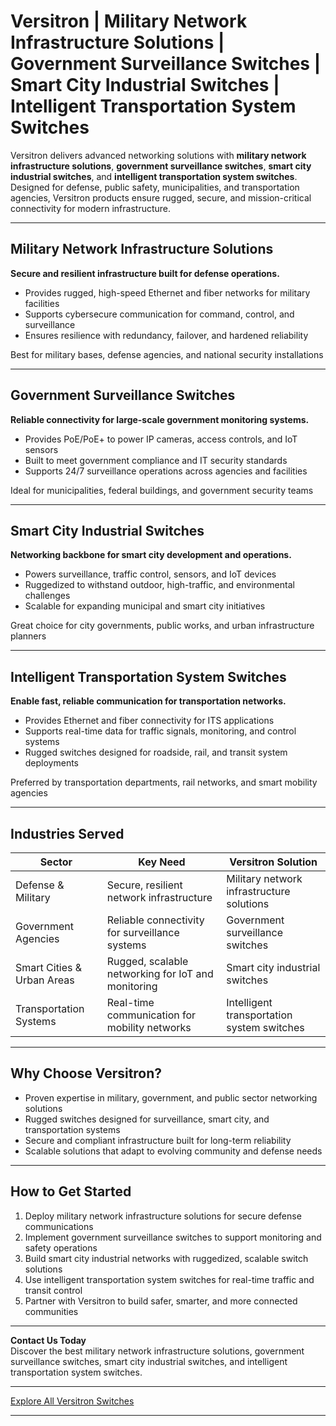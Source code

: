 # Versitron | Military Network Infrastructure Solutions | Government Surveillance Switches | Smart City Industrial Switches | Intelligent Transportation System Switches

Versitron delivers advanced networking solutions with **military network infrastructure solutions**, **government surveillance switches**, **smart city industrial switches**, and **intelligent transportation system switches**. Designed for defense, public safety, municipalities, and transportation agencies, Versitron products ensure rugged, secure, and mission-critical connectivity for modern infrastructure.

---

## Military Network Infrastructure Solutions

**Secure and resilient infrastructure built for defense operations.**

- Provides rugged, high-speed Ethernet and fiber networks for military facilities  
- Supports cybersecure communication for command, control, and surveillance  
- Ensures resilience with redundancy, failover, and hardened reliability  

Best for military bases, defense agencies, and national security installations  

---

## Government Surveillance Switches

**Reliable connectivity for large-scale government monitoring systems.**

- Provides PoE/PoE+ to power IP cameras, access controls, and IoT sensors  
- Built to meet government compliance and IT security standards  
- Supports 24/7 surveillance operations across agencies and facilities  

Ideal for municipalities, federal buildings, and government security teams  

---

## Smart City Industrial Switches

**Networking backbone for smart city development and operations.**

- Powers surveillance, traffic control, sensors, and IoT devices  
- Ruggedized to withstand outdoor, high-traffic, and environmental challenges  
- Scalable for expanding municipal and smart city initiatives  

Great choice for city governments, public works, and urban infrastructure planners  

---

## Intelligent Transportation System Switches

**Enable fast, reliable communication for transportation networks.**

- Provides Ethernet and fiber connectivity for ITS applications  
- Supports real-time data for traffic signals, monitoring, and control systems  
- Rugged switches designed for roadside, rail, and transit system deployments  

Preferred by transportation departments, rail networks, and smart mobility agencies  

---

## Industries Served

| Sector                     | Key Need                                           | Versitron Solution                           |
|----------------------------|----------------------------------------------------|----------------------------------------------|
| Defense & Military         | Secure, resilient network infrastructure           | Military network infrastructure solutions    |
| Government Agencies        | Reliable connectivity for surveillance systems     | Government surveillance switches             |
| Smart Cities & Urban Areas | Rugged, scalable networking for IoT and monitoring | Smart city industrial switches               |
| Transportation Systems     | Real-time communication for mobility networks      | Intelligent transportation system switches   |

---

## Why Choose Versitron?

- Proven expertise in military, government, and public sector networking solutions  
- Rugged switches designed for surveillance, smart city, and transportation systems  
- Secure and compliant infrastructure built for long-term reliability  
- Scalable solutions that adapt to evolving community and defense needs  

---

## How to Get Started

1. Deploy military network infrastructure solutions for secure defense communications  
2. Implement government surveillance switches to support monitoring and safety operations  
3. Build smart city industrial networks with ruggedized, scalable switch solutions  
4. Use intelligent transportation system switches for real-time traffic and transit control  
5. Partner with Versitron to build safer, smarter, and more connected communities  

---

**Contact Us Today**  
Discover the best military network infrastructure solutions, government surveillance switches, smart city industrial switches, and intelligent transportation system switches.  

---

[Explore All Versitron Switches](https://www.versitron.com/collections/fiber-optic-network-switches)

---
